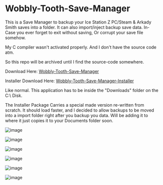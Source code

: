 # Wobbly-Tooth-Save-Manager
This is a Save Manager to backup your Ice Station Z PC/Steam & Arkady Smith saves into a folder. It can also import/inject backup save data. In-Case you ever forget to exit without saving, Or corrupt your save file somehow.

My C compiler wasn't activated properly. And I don't have the source code atm.

So this repo will be archived until I find the source-code somewhere.

Download Here: [Wobbly-Tooth-Save-Manager](https://github.com/Cracko298/Wobbly-Tooth-Save-Manager/files/7681811/Wobbly-Tooth-Save-Manager.zip)

Installer Download Here: [Wobbly-Tooth-Save-Manager-Installer](https://github.com/Cracko298/Wobbly-Tooth-Save-Manager/files/7697265/Wobbly-Tooth-Save-Manager-Installer.zip)


Like normal. This application has to be inside the "Downloads" folder on the C:\ Disk.

The Installer Package Carries a special made version re-written from scratch. It should load faster, and I decided to allow backups to be moved into a import folder right after you backup you data. Will be adding it to where it just copies it to your Documents folder soon.

![image](https://user-images.githubusercontent.com/78656905/145324657-6d5ff939-2e16-4866-b200-2933396f0920.png)

![image](https://user-images.githubusercontent.com/78656905/145324754-025b1f50-7a33-45c5-b957-9b51da957df2.png)

![image](https://user-images.githubusercontent.com/78656905/145325051-3eb21cbf-fb44-45b8-9627-35d7f67d45c8.png)

![image](https://user-images.githubusercontent.com/78656905/145324824-de73c180-e659-47d2-a108-d133b4e547bd.png)

![image](https://user-images.githubusercontent.com/78656905/145324938-e90f6545-b418-4b96-8770-4a915f0b1610.png)

![image](https://user-images.githubusercontent.com/78656905/145325359-4534f56c-9550-4c2e-84b1-96039f3cf5ab.png)
